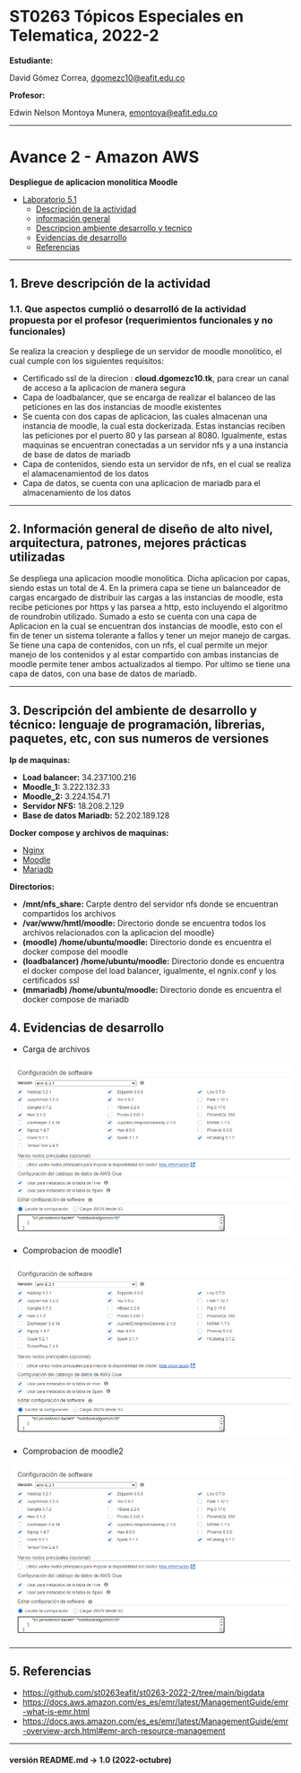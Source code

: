 # ST0263 Tópicos Especiales en Telematica, 2022-2

__Estudiante:__

 David Gómez Correa, dgomezc10@eafit.edu.co  

__Profesor:__

 Edwin Nelson Montoya Munera, emontoya@eafit.edu.co

---

# Avance 2 - Amazon AWS
__Despliegue de aplicacion monolitica Moodle__

- [Laboratorio 5.1](#laboratorio-5---big-data)
  - [Descripción de la actividad](#1-breve-descripción-de-la-actividad)
  - [información general](#2-información-general-de-diseño-de-alto-nivel-arquitectura-patrones-mejores-prácticas-utilizadas)
  - [Descripcion ambiente desarrollo y tecnico](#3-descripción-del-ambiente-de-desarrollo-y-técnico-lenguaje-de-programación-librerias-paquetes-etc-con-sus-numeros-de-versiones)
  - [Evidencias de desarrollo](#4-evidencias-de-desarrollo)
  - [Referencias](#5-referencias)

--- 

  
## 1. Breve descripción de la actividad  
  
### 1.1. Que aspectos cumplió o desarrolló de la actividad propuesta por el profesor (requerimientos funcionales y no funcionales)  

Se realiza la creacion y despliege de un servidor de moodle monolitico, el cual cumple con los siguientes requisitos:

- Certificado ssl de la direcion : __cloud.dgomezc10.tk__, para crear un canal de acceso a la aplicacion de manera segura
- Capa de loadbalancer, que se encarga de realizar el balanceo de las peticiones en las dos instancias de moodle existentes
- Se cuenta con dos capas de aplicacion, las cuales almacenan una instancia de moodle, la cual esta dockerizada. Estas instancias reciben las peticiones por el puerto 80 y las parsean al 8080. Igualmente, estas maquinas se encuentran conectadas a un servidor nfs y a una instancia de base de datos de mariadb
- Capa de contenidos, siendo esta un servidor de nfs, en el cual se realiza el alamacenamientod de los datos
- Capa de datos, se cuenta con una aplicacion de mariadb para el almacenamiento de  los datos

---  
  
## 2. Información general de diseño de alto nivel, arquitectura, patrones, mejores prácticas utilizadas 
Se despliega una aplicacion moodle monolitica. Dicha aplicacion por capas, siendo estas un total de 4. En la primera capa se tiene un balanceador de cargas encargado de distribuir las cargas a las instancias de moodle, esta recibe peticiones por https y las parsea a http, esto incluyendo el algoritmo de roundrobin utilizado. Sumado a esto se cuenta con una capa de Aplicacion en la cual se encuentran dos instancias de moodle, esto con el fin de tener un sistema tolerante a fallos y tener un mejor manejo de cargas. Se tiene una capa de contenidos, con un nfs, el cual permite un mejor manejo de los contenidos y al estar compartido con ambas instancias de moodle permite tener ambos actualizados al tiempo. Por ultimo se tiene una capa de datos, con una base de datos de mariadb.

---  
  
## 3. Descripción del ambiente de desarrollo y técnico: lenguaje de programación, librerias, paquetes, etc, con sus numeros de versiones 

__Ip de maquinas:__

- **Load balancer:** 34.237.100.216
- **Moodle_1:** 3.222.132.33
- **Moodle_2:** 3.224.154.71
- **Servidor NFS:** 18.208.2.129
- **Base de datos Mariadb:** 52.202.189.128

__Docker compose y archivos de maquinas:__

- [Nginx](https://github.com/dgomezc1/st0263)
- [Moodle](https://github.com/dgomezc1/st0263)
- [Mariadb](https://github.com/dgomezc1/st0263)

__Directorios:__

- **/mnt/nfs_share:** Carpte dentro del servidor nfs donde se encuentran compartidos los archivos
- **/var/www/hmtl/moodle:** Directorio donde se encuentra todos los archivos relacionados con la aplicacion del moodle}
- **(moodle) /home/ubuntu/moodle:** Directorio donde es encuentra el docker compose del moodle
- **(loadbalancer) /home/ubuntu/moodle:** Directorio donde es encuentra el docker compose del load balancer, igualmente, el ngnix.conf y los certificados ssl
- **(mmariadb) /home/ubuntu/moodle:** Directorio donde es encuentra el docker compose de mariadb
 
  
## 4. Evidencias de desarrollo  
 
* Carga de archivos 

![image text](https://raw.githubusercontent.com/dgomezc1/st0263/main/Laboratorios/Laboratorio%235/img/1_part_1/conf.png)  

* Comprobacion de moodle1

![image text](https://raw.githubusercontent.com/dgomezc1/st0263/main/Laboratorios/Laboratorio%235/img/1_part_1/conf.png)  

* Comprobacion de moodle2 

![image text](https://raw.githubusercontent.com/dgomezc1/st0263/main/Laboratorios/Laboratorio%235/img/1_part_1/conf.png)  
   
  
---

## 5. Referencias
- https://github.com/st0263eafit/st0263-2022-2/tree/main/bigdata
- https://docs.aws.amazon.com/es_es/emr/latest/ManagementGuide/emr-what-is-emr.html
- https://docs.aws.amazon.com/es_es/emr/latest/ManagementGuide/emr-overview-arch.html#emr-arch-resource-management

---
#### versión README.md -> 1.0 (2022-octubre)